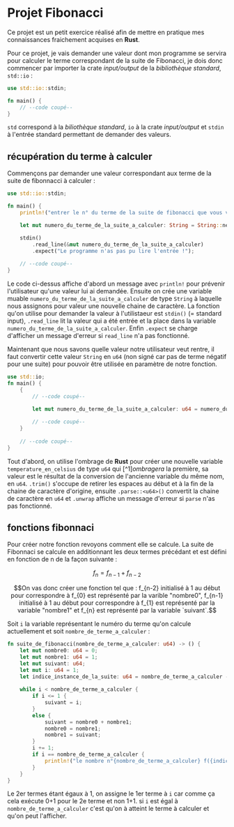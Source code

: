 # Projet Fibonacci
Ce projet est un petit exercice réalisé afin de mettre en pratique mes connaissances fraichement acquises en **Rust**.

Pour ce projet, je vais demander une valeur dont mon programme se servira pour calculer le terme correspondant de la suite 
de Fibonacci, je dois donc commencer par importer la crate *input/output* de la *bibliothèque standard*, `std::io` :
```Rust
use std::io::stdin;

fn main() {
    // --code coupé--
}
```
`std` correspond à la *biliothèque standard*, `io` à la crate *input/output* et `stdin` à l'entrée standard permettant de demander des valeurs.
## récupération du terme à calculer
Commençons par demander une valeur correspondant aux terme de la suite de fibonnacci à calculer :
```Rust
use std::io::stdin;

fn main() {
    println!("entrer le n° du terme de la suite de fibonacci que vous voulez calculer :");

    let mut numero_du_terme_de_la_suite_a_calculer: String = String::new();

    stdin()
        .read_line(&mut numero_du_terme_de_la_suite_a_calculer)
        .expect("Le programme n'as pas pu lire l'entrée !");
    
    // --code coupé--
}
```
Le code ci-dessus affiche d'abord un message avec `println!` pour prévenir l'utilisateur qu'une valeur lui ai demandée. Ensuite on crée une variable muable 
`numero_du_terme_de_la_suite_a_calculer` de type `String` à laquelle nous assignons pour valeur une nouvelle chaine de caractère. La fonction qu'on utilise pour
demander la valeur à l'utilistaeur est `stdin()` (= standard input), `.read_line` lit la valeur qui a été entrée et la place dans la variable
`numero_du_terme_de_la_suite_a_calculer`. Enfin `.expect` se charge d'afficher un message d'erreur si `read_line` n'a pas fonctionné.

Maintenant que nous savons quelle valeur notre utilisateur veut rentre, il faut convertir cette valeur `String` en `u64` (non signé car pas de terme négatif pour une
suite) pour pouvoir être utilisée en paramètre de notre fonction.
```Rust
use std::io;
fn main() {
    {
        // --code coupé--
        
        let mut numero_du_terme_de_la_suite_a_calculer: u64 = numero_du_terme_de_la_suite_a_calculer.trim().parse::<u64>().unwrap();

        // --code coupé--
    }
    
    // --code coupé--
}
```
Tout d'abord, on utilise l'ombrage de **Rust** pour créer une nouvelle variable `temperature_en_celsius` de type `u64` qui [^1]*ombragera* la première, sa valeur 
est le résultat de la conversion de l'ancienne variable du même nom, en `u64`. `.trim()` s'occupe de retirer les espaces au début et à la fin de la chaine de 
caractère d'origine, ensuite `.parse::<u64>()` convertit la chaine de caractère en `u64` et `.unwrap` affiche un message d'erreur si `parse` n'as pas fonctionné. 
## fonctions fibonnaci
Pour créer notre fonction revoyons comment elle se calcule. La suite de Fibonnaci se calcule en additionnant les deux termes précédant et est défini en fonction de 
n de la façon suivante :
```math
f_{n} = f_{n-1} + f_{n-2}
```


```math
On vas donc créer une fonction tel que :
f_{n-2} initialisé à 1 au début pour correspondre à f_{0} est représenté par la varible "nombre0", 
f_{n-1} initialisé à 1 au début pour correspondre à f_{1} est représenté par la variable "nombre1" et
f_{n} est représenté par la variable `suivant`.
```
Soit `i` la variable représentant le numéro du terme qu'on calcule actuellement et soit `nombre_de_terme_a_calculer` :
```Rust
fn suite_de_fibonacci(nombre_de_terme_a_calculer: u64) -> () {
    let mut nombre0: u64 = 0;
    let mut nombre1: u64 = 1;
    let mut suivant: u64;
    let mut i: u64 = 1;
    let indice_instance_de_la_suite: u64 = nombre_de_terme_a_calculer - 1;
    
    while i < nombre_de_terme_a_calculer {
        if i <= 1 {
            suivant = i;
        }
        else {
            suivant = nombre0 + nombre1;
            nombre0 = nombre1;
            nombre1 = suivant;
        }
        i += 1;
        if i == nombre_de_terme_a_calculer {
            println!("le nombre n°{nombre_de_terme_a_calculer} f({indice_instance_de_la_suite}) est {suivant} !");
        }
    }
}
```
Le 2er termes étant égaux à 1, on assigne le 1er terme à `i` car comme ça cela exécute 0+1 pour le 2e terme et non 1+1. si `i` est égal à `nombre_de_terme_a_calculer` 
c'est qu'on à atteint le terme à calculer et qu'on peut l'afficher.